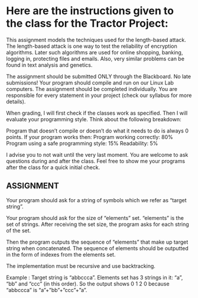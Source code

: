 # Here are the instructions given to the class for the Tractor Project:

This assignment models the techniques used for the length-based attack. The length-based attack is one way to test the reliability of encryption algorithms. Later such algorithms are used for online shopping, banking, logging in, protecting files and emails. Also, very similar problems can be found in text analysis and genetics.



The assignment should be submitted ONLY through the Blackboard. No late submissions! Your program should compile and run on our Linux Lab computers. The assignment should be completed individually. You are responsible for every statement in your project (check our syllabus for more details).

When grading, I will first check if the classes work as specified. Then I will evaluate your programming style. Think about the following breakdown:

Program that doesn’t compile or doesn’t do what it needs to do is always 0 points. If your program works then:
Program working correctly: 80%
Program using a safe programming style: 15%
Readability: 5%


I advise you to not wait until the very last moment. You are welcome to ask questions during and after the class. Feel free to show me your programs after the class for a quick initial check.


## ASSIGNMENT
Your program should ask for a string of symbols which we refer as “target string”.

Your program should ask for the size of “elements” set. “elements” is the set of strings. After receiving the set size, the program asks for each string of the set.

Then the program outputs the sequence of “elements” that make up target string when concatenated. The sequence of elements should be outputted in the form of indexes from the elements set.



The implementation must be recursive and use backtracking.



Example : Target string is “abbccca”. Elements set has 3 strings in it: “a”, “bb” and “ccc” (in this order). So the output shows 0 1 2 0 because “abbccca” is “a”+”bb”+”ccc”+”a”.
